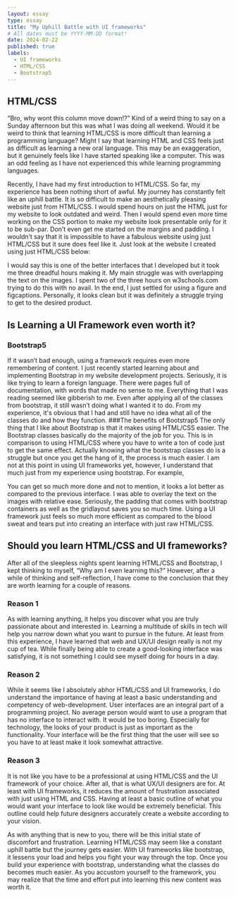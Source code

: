 ```yaml
---
layout: essay
type: essay
title: "My Uphill Battle with UI frameworks"
# All dates must be YYYY-MM-DD format!
date: 2024-02-22
published: true
labels:
  - UI frameworks
  - HTML/CSS
  - Bootstrap5
---
```

## HTML/CSS
“Bro, why wont this column move down!?” Kind of a weird thing to say on a Sunday afternoon but this was what I was doing all weekend. Would it be weird to think that learning HTML/CSS is more difficult than learning a programming language? Might I say that learning HTML and CSS feels just as difficult as learning a new oral language. This may be an exaggeration, but it genuinely feels like I have started speaking like a computer. This was an odd feeling as I have not experienced this while learning programming languages. 

Recently, I have had my first introduction to HTML/CSS. So far, my experience has been nothing short of awful. My journey has constantly felt like an uphill battle. It is so difficult to make an aesthetically pleasing website just from HTML/CSS. I would spend hours on just the HTML just for my website to look outdated and weird. Then I would spend even more time working on the CSS portion to make my website look presentable only for it to be sub-par. Don’t even get me started on the margins and padding. I wouldn’t say that it is impossible to have a fabulous website using just HTML/CSS but it sure does feel like it. Just look at the website I created using just HTML/CSS below:

I would say this is one of the better interfaces that I developed but it took me three dreadful hours making it. My main struggle was with overlapping the text on the images. I spent two of the three hours on w3schools.com trying to do this with no avail. In the end, I just settled for using a figure and figcaptions. Personally, it looks clean but it was definitely a struggle trying to get to the desired product.
	
## Is Learning a UI Framework even worth it?
### Bootstrap5
If it wasn’t bad enough, using a framework requires even more remembering of content. I just recently started learning about and implementing Bootstrap in my website development projects. Seriously, it is like trying to learn a foreign language. There were pages full of documentation, with words that made no sense to me. Everything that I was reading seemed like gibberish to me. Even after applying all of the classes from bootstrap, it still wasn’t doing what I wanted it to do. From my experience, it's obvious that I had and still have no idea what all of the classes do and how they function.
###The benefits of Bootstrap5
The only thing that I like about Bootstrap is that it makes using HTML/CSS easier. The Bootstrap classes basically do the majority of the job for you. This is in comparison to using HTML/CSS where you have to write a ton of code just to get the same effect. Actually knowing what the bootstrap classes do is a struggle but once you get the hang of it, the process is much easier. I am not at this point in using UI frameworks yet, however, I understand that much just from my experience using bootstrap. For example,

You can get so much more done and not to mention, it looks a lot better as compared to the previous interface. I was able to overlay the text on the images with relative ease. Seriously, the padding that comes with bootstrap containers as well as the gridlayout saves you so much time. Using a UI framework just feels so much more efficient as compared to the blood sweat and tears put into creating an interface with just raw HTML/CSS. 

## Should you learn HTML/CSS and UI frameworks?
After all of the sleepless nights spent learning HTML/CSS and Bootstrap, I kept thinking to myself, “Why am I even learning this?” However, after a while of thinking and self-reflection, I have come to the conclusion that they are worth learning for a couple of reasons.
### Reason 1
As with learning anything, it helps you discover what you are truly passionate about and interested in. Learning a multitude of skills in tech will help you narrow down what you want to pursue in the future. At least from this experience, I have learned that web and UX/UI design really is not my cup of tea. While finally being able to create a good-looking interface was satisfying, it is not something I could see myself doing for hours in a day.
### Reason 2
 While it seems like I absolutely abhor HTML/CSS and UI frameworks, I do understand the importance of having at least a basic understanding and competency of web-development. User interfaces are an integral part of a programming project. No average person would want to use a program that has no interface to interact with. It would be too boring.  Especially for technology, the looks of your product is just as important as the functionality. Your interface will be the first thing that the user will see so you have to at least make it look somewhat attractive. 
### Reason 3
It is not like you have to be a professional at using HTML/CSS and the UI framework of your choice. After all, that is what UX/UI designers are for. At least with UI frameworks, it reduces the amount of frustration associated with just using HTML and CSS. Having at least a basic outline of what you would want your interface to look like would be extremely beneficial. This outline could help future designers accurately create a website according to your vision.

As with anything that is new to you, there will be this initial state of discomfort and frustration. Learning HTML/CSS may seem like a constant uphill battle but the journey gets easier. With UI frameworks like bootstrap, it lessens your load and helps you fight your way through the top. Once you build your experience with bootstrap, understanding what the classes do becomes much easier. As you accustom yourself to the framework, you may realize that the time and effort put into learning this new content was worth it.

